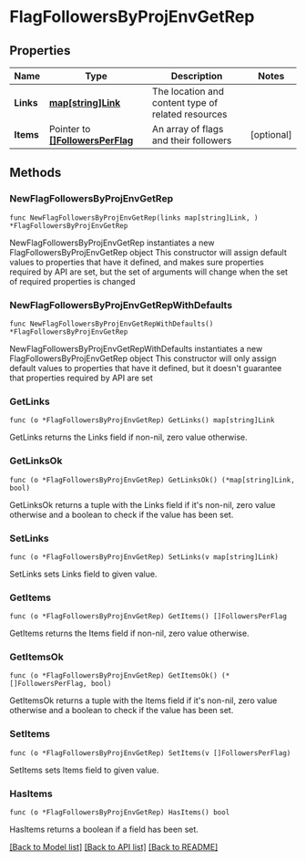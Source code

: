 # FlagFollowersByProjEnvGetRep

## Properties

Name | Type | Description | Notes
------------ | ------------- | ------------- | -------------
**Links** | [**map[string]Link**](Link.md) | The location and content type of related resources | 
**Items** | Pointer to [**[]FollowersPerFlag**](FollowersPerFlag.md) | An array of flags and their followers | [optional] 

## Methods

### NewFlagFollowersByProjEnvGetRep

`func NewFlagFollowersByProjEnvGetRep(links map[string]Link, ) *FlagFollowersByProjEnvGetRep`

NewFlagFollowersByProjEnvGetRep instantiates a new FlagFollowersByProjEnvGetRep object
This constructor will assign default values to properties that have it defined,
and makes sure properties required by API are set, but the set of arguments
will change when the set of required properties is changed

### NewFlagFollowersByProjEnvGetRepWithDefaults

`func NewFlagFollowersByProjEnvGetRepWithDefaults() *FlagFollowersByProjEnvGetRep`

NewFlagFollowersByProjEnvGetRepWithDefaults instantiates a new FlagFollowersByProjEnvGetRep object
This constructor will only assign default values to properties that have it defined,
but it doesn't guarantee that properties required by API are set

### GetLinks

`func (o *FlagFollowersByProjEnvGetRep) GetLinks() map[string]Link`

GetLinks returns the Links field if non-nil, zero value otherwise.

### GetLinksOk

`func (o *FlagFollowersByProjEnvGetRep) GetLinksOk() (*map[string]Link, bool)`

GetLinksOk returns a tuple with the Links field if it's non-nil, zero value otherwise
and a boolean to check if the value has been set.

### SetLinks

`func (o *FlagFollowersByProjEnvGetRep) SetLinks(v map[string]Link)`

SetLinks sets Links field to given value.


### GetItems

`func (o *FlagFollowersByProjEnvGetRep) GetItems() []FollowersPerFlag`

GetItems returns the Items field if non-nil, zero value otherwise.

### GetItemsOk

`func (o *FlagFollowersByProjEnvGetRep) GetItemsOk() (*[]FollowersPerFlag, bool)`

GetItemsOk returns a tuple with the Items field if it's non-nil, zero value otherwise
and a boolean to check if the value has been set.

### SetItems

`func (o *FlagFollowersByProjEnvGetRep) SetItems(v []FollowersPerFlag)`

SetItems sets Items field to given value.

### HasItems

`func (o *FlagFollowersByProjEnvGetRep) HasItems() bool`

HasItems returns a boolean if a field has been set.


[[Back to Model list]](../README.md#documentation-for-models) [[Back to API list]](../README.md#documentation-for-api-endpoints) [[Back to README]](../README.md)


